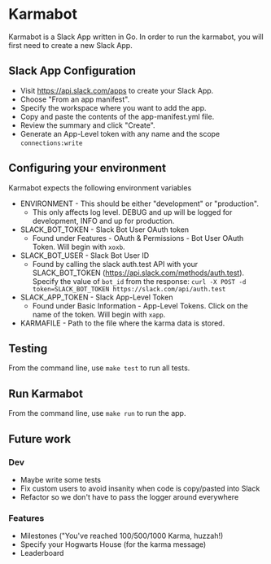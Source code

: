 # Karmabot

Karmabot is a Slack App written in Go. In order to run the karmabot, you will first need to create a new Slack App.

## Slack App Configuration

- Visit https://api.slack.com/apps to create your Slack App.
- Choose "From an app manifest".
- Specify the workspace where you want to add the app.
- Copy and paste the contents of the app-manifest.yml file.
- Review the summary and click "Create".
- Generate an App-Level token with any name and the scope `connections:write`

## Configuring your environment

Karmabot expects the following environment variables

* ENVIRONMENT - This should be either "development" or "production".
  * This only affects log level. DEBUG and up will be logged for development, INFO and up for production.
* SLACK_BOT_TOKEN - Slack Bot User OAuth token
  * Found under Features - OAuth & Permissions - Bot User OAuth Token. Will begin with `xoxb`.
* SLACK_BOT_USER - Slack Bot User ID
  * Found by calling the slack auth.test API with your SLACK_BOT_TOKEN (https://api.slack.com/methods/auth.test). Specify the value of `bot_id` from the response:
        ```
curl -X POST -d token=SLACK_BOT_TOKEN https://slack.com/api/auth.test
        ```
* SLACK_APP_TOKEN - Slack App-Level Token
  * Found under Basic Information - App-Level Tokens. Click on the name of the token. Will begin with `xapp`.
* KARMAFILE - Path to the file where the karma data is stored.

## Testing

From the command line, use `make test` to run all tests.

## Run Karmabot

From the command line, use `make run` to run the app.

## Future work

### Dev

- Maybe write some tests
- Fix custom users to avoid insanity when code is copy/pasted into Slack
- Refactor so we don't have to pass the logger around everywhere

### Features

- Milestones ("You've reached 100/500/1000 Karma, huzzah!)
- Specify your Hogwarts House (for the karma message)
- Leaderboard
